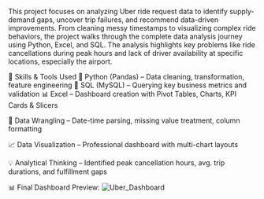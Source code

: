 This project focuses on analyzing Uber ride request data to identify supply-demand gaps, uncover trip failures, and recommend data-driven improvements.
From cleaning messy timestamps to visualizing complex ride behaviors, the project walks through the complete data analysis journey using Python, Excel, and SQL. 
The analysis highlights key problems like ride cancellations during peak hours and lack of driver availability at specific locations, especially the airport.

🔧 Skills & Tools Used
🐍 Python (Pandas) – Data cleaning, transformation, feature engineering
🧮 SQL (MySQL) – Querying key business metrics and validation
📊 Excel – Dashboard creation with Pivot Tables, Charts, KPI Cards & Slicers

📁 Data Wrangling – Date-time parsing, missing value treatment, column formatting

📈 Data Visualization – Professional dashboard with multi-chart layouts

💡 Analytical Thinking – Identified peak cancellation hours, avg. trip durations, and fulfillment gaps

📊 Final Dashboard Preview:
![Uber_Dashboard](https://github.com/user-attachments/assets/a5d03d9d-126d-48fd-9bf6-ef406fd313ae)
